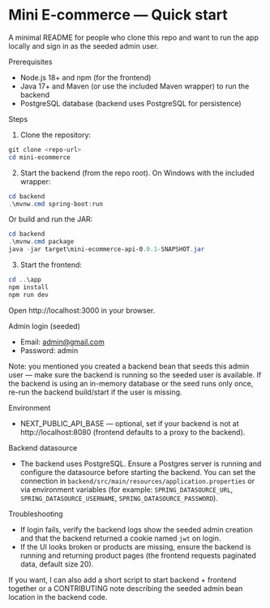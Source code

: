 # Mini E‑commerce — Quick start

A minimal README for people who clone this repo and want to run the app locally and sign in as the seeded admin user.

Prerequisites
- Node.js 18+ and npm (for the frontend)
- Java 17+ and Maven (or use the included Maven wrapper) to run the backend
 - PostgreSQL database (backend uses PostgreSQL for persistence)

Steps

1. Clone the repository:

```powershell
git clone <repo-url>
cd mini-ecommerce
```

2. Start the backend (from the repo root). On Windows with the included wrapper:

```powershell
cd backend
.\mvnw.cmd spring-boot:run
```

Or build and run the JAR:

```powershell
cd backend
.\mvnw.cmd package
java -jar target\mini-ecommerce-api-0.0.1-SNAPSHOT.jar
```

3. Start the frontend:

```powershell
cd ..\app
npm install
npm run dev
```

Open http://localhost:3000 in your browser.

Admin login (seeded)
- Email: admin@gmail.com
- Password: admin

Note: you mentioned you created a backend bean that seeds this admin user — make sure the backend is running so the seeded user is available. If the backend is using an in-memory database or the seed runs only once, re-run the backend build/start if the user is missing.

Environment
- NEXT_PUBLIC_API_BASE — optional, set if your backend is not at http://localhost:8080 (frontend defaults to a proxy to the backend).

Backend datasource
- The backend uses PostgreSQL. Ensure a Postgres server is running and configure the datasource before starting the backend. You can set the connection in `backend/src/main/resources/application.properties` or via environment variables (for example: `SPRING_DATASOURCE_URL`, `SPRING_DATASOURCE_USERNAME`, `SPRING_DATASOURCE_PASSWORD`).

Troubleshooting
- If login fails, verify the backend logs show the seeded admin creation and that the backend returned a cookie named `jwt` on login.
- If the UI looks broken or products are missing, ensure the backend is running and returning product pages (the frontend requests paginated data, default size 20).

If you want, I can also add a short script to start backend + frontend together or a CONTRIBUTING note describing the seeded admin bean location in the backend code.

